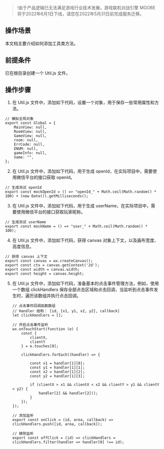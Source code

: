 >!由于产品逻辑已无法满足游戏行业技术发展，游戏联机对战引擎 MGOBE 将于2022年6月1日下线，请您在2022年5月31日前完成服务迁移。


## 操作场景
本文档主要介绍如何添加工具类方法。

## 前提条件
已在根目录创建一个 Util.js 文件。


## 操作步骤
1. 在 Util.js 文件中，添加如下代码，设置一个对象，用于保存一些常用属性和方法。
```
// 模拟全局对象
export const Global = {
	MainView: null,
	RoomView: null,
	GameView: null,
	room: null,
	ErrCode: null,
	ENUM: null,
	gameInfo: null,
	name: "",
};
```
2. 在 Util.js 文件中，添加如下代码，用于生成 openId，在实际项目中，需要使用微信平台的接口获取 openId。
```
// 生成测试 openId
export const mockOpenId = () => "openId_" + Math.ceil(Math.random() * 100) + (new Date()).getMilliseconds();
```
3. 在 Util.js 文件中，添加如下代码，用于生成 userName，在实际项目中，需要使用微信平台的接口获取玩家昵称。
```
// 生成测试 userName
export const mockName = () => "user_" + Math.ceil(Math.random() * 100);
```
4. 在 Util.js 文件中，添加如下代码，获得 canvas 对象上下文，以及画布宽度、高度信息。
```
// 获得 canvas 上下文
export const canvas = wx.createCanvas();
export const ctx = canvas.getContext('2d');
export const width = canvas.width;
export const height = canvas.height;
```
5. 在 Util.js 文件中，添加如下代码，准备基本的点击事件管理方法，例如，使用一个数组 clickHandlers 保存全部点击区域和点击回调，当监听到点击事件发生时，遍历该数组并执行点击回调。
	```
	// 点击事件回调函数数组
	// Handler 结构： [id, [x1, y1, x2, y2], callback]
	let clickHandlers = [];

	// 开启点击事件监听
	wx.onTouchStart(function (e) {
		const {
			clientX,
			clientY
		} = e.touches[0];

		clickHandlers.forEach((handler) => {

			const x1 = handler[1][0];
			const y1 = handler[1][1];
			const x2 = handler[1][2];
			const y2 = handler[1][3];

			if (clientX > x1 && clientX < x2 && clientY > y1 && clientY < y2) {
				handler[2] && handler[2]();
			}
		});
	});

	// 添加监听
	export const onClick = (id, area, callback) => clickHandlers.push([id, area, callback]);

	// 移除监听
	export const offClick = (id) => clickHandlers = clickHandlers.filter(handler => handler[0] !== id);
	```


